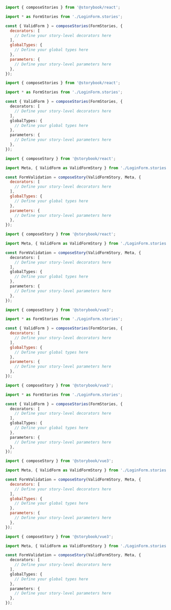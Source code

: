 ```js filename="Form.test.js|jsx" renderer="react" language="js" tabTitle="compose-stories"
import { composeStories } from '@storybook/react';

import * as FormStories from './LoginForm.stories';

const { ValidForm } = composeStories(FormStories, {
  decorators: [
    // Define your story-level decorators here
  ],
  globalTypes: {
    // Define your global types here
  },
  parameters: {
    // Define your story-level parameters here
  },
});
```

```ts filename="Form.test.ts|tsx" renderer="react" language="ts" tabTitle="compose-stories"
import { composeStories } from '@storybook/react';

import * as FormStories from './LoginForm.stories';

const { ValidForm } = composeStories(FormStories, {
  decorators: [
    // Define your story-level decorators here
  ],
  globalTypes: {
    // Define your global types here
  },
  parameters: {
    // Define your story-level parameters here
  },
});
```

```js filename="Form.test.js|jsx" renderer="react" language="js" tabTitle="compose-story"
import { composeStory } from '@storybook/react';

import Meta, { ValidForm as ValidFormStory } from './LoginForm.stories';

const FormValidation = composeStory(ValidFormStory, Meta, {
  decorators: [
    // Define your story-level decorators here
  ],
  globalTypes: {
    // Define your global types here
  },
  parameters: {
    // Define your story-level parameters here
  },
});
```

```ts filename="Form.test.ts|tsx" renderer="react" language="ts" tabTitle="compose-story"
import { composeStory } from '@storybook/react';

import Meta, { ValidForm as ValidFormStory } from './LoginForm.stories';

const FormValidation = composeStory(ValidFormStory, Meta, {
  decorators: [
    // Define your story-level decorators here
  ],
  globalTypes: {
    // Define your global types here
  },
  parameters: {
    // Define your story-level parameters here
  },
});
```

```js filename="tests/Form.test.js" renderer="vue" language="js"
import { composeStory } from '@storybook/vue3';

import * as FormStories from './LoginForm.stories';

const { ValidForm } = composeStories(FormStories, {
  decorators: [
    // Define your story-level decorators here
  ],
  globalTypes: {
    // Define your global types here
  },
  parameters: {
    // Define your story-level parameters here
  },
});
```

```ts filename="tests/Form.test.ts" renderer="vue" language="ts"
import { composeStory } from '@storybook/vue3';

import * as FormStories from './LoginForm.stories';

const { ValidForm } = composeStories(FormStories, {
  decorators: [
    // Define your story-level decorators here
  ],
  globalTypes: {
    // Define your global types here
  },
  parameters: {
    // Define your story-level parameters here
  },
});
```

```js filename="tests/Form.test.js" renderer="vue" language="js"
import { composeStory } from '@storybook/vue3';

import Meta, { ValidForm as ValidFormStory } from './LoginForm.stories';

const FormValidation = composeStory(ValidFormStory, Meta, {
  decorators: [
    // Define your story-level decorators here
  ],
  globalTypes: {
    // Define your global types here
  },
  parameters: {
    // Define your story-level parameters here
  },
});
```

```ts filename="tests/Form.test.ts" renderer="vue" language="ts"
import { composeStory } from '@storybook/vue3';

import Meta, { ValidForm as ValidFormStory } from './LoginForm.stories';

const FormValidation = composeStory(ValidFormStory, Meta, {
  decorators: [
    // Define your story-level decorators here
  ],
  globalTypes: {
    // Define your global types here
  },
  parameters: {
    // Define your story-level parameters here
  },
});
```

